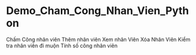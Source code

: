 # Demo_Cham_Cong_Nhan_Vien_Python
Chấm Công nhân viên
Thêm nhân viên
Xem nhân Viên
Xóa Nhân Viên
Kiểm tra nhân viên đi muộn
Tính số công nhân viên
